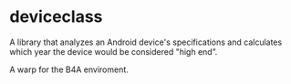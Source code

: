 # deviceclass
A library that analyzes an Android device's specifications and calculates which year the device would be considered "high end”.

A warp for the B4A enviroment.
